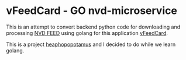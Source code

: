 vFeedCard - GO nvd-microservice
==================================================================================================

This is an attempt to convert backend python code for downloading and processing <a href="https://nvd.nist.gov/vuln/data-feeds#JSON_FEED" target="_blank">NVD FEED</a> using golang for this application <a href="https://kill3rbee.shinyapps.io/vFeedCard/" target="_blank">vFeedCard</a>. 

This is a project <a href="https://github.com/heaphopopotamus" target="_blank">heaphopopotamus</a> and I decided to do while we learn golang.
